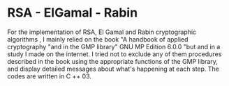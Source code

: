# RSA - ElGamal - Rabin
For the implementation of RSA, El Gamal and Rabin cryptographic algorithms , I mainly relied on the book "A handbook of applied cryptography "and in the GMP library" GNU MP Edition 6.0.0 "but and in a study I made on the internet. I tried not to exclude any of them procedures described in the book using the appropriate functions of the GMP library, and display detailed messages about what's happening at each step. The codes are written in C ++ 03.
